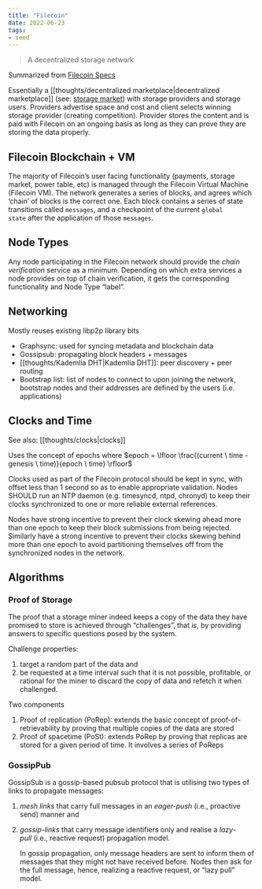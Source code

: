 ```yaml
---
title: "Filecoin"
date: 2022-06-23
tags:
- seed
---
```


> A decentralized storage network

Summarized from [Filecoin Specs](https://spec.filecoin.io/)

Essentially a [[thoughts/decentralized marketplace|decentralized marketplace]] (see: [storage market](https://spec.filecoin.io/systems/filecoin_markets/storage_market/)) with storage providers and storage users. Providers advertise space and cost and client selects winning storage provider (creating competition). Provider stores the content and is paid with Filecoin on an ongoing basis as long as they can prove they are storing the data properly.

## Filecoin Blockchain + VM
The majority of Filecoin’s user facing functionality (payments, storage market, power table, etc) is managed through the Filecoin Virtual Machine (Filecoin VM). The network generates a series of blocks, and agrees which ‘chain’ of blocks is the correct one. Each block contains a series of state transitions called `messages`, and a checkpoint of the current `global state` after the application of those `messages`.

## Node Types
Any node participating in the Filecoin network should provide the _chain verification_ service as a minimum. Depending on which extra services a node provides on top of chain verification, it gets the corresponding functionality and Node Type “label”.

## Networking
Mostly reuses existing libp2p library bits
- Graphsync: used for syncing metadata and blockchain data
- Gossipsub: propagating block headers + messages
- [[thoughts/Kademlia DHT|Kademlia DHT]]: peer discovery + peer routing
- Bootstrap list: list of nodes to connect to upon joining the network, bootstrap nodes and their addresses are defined by the users (i.e. applications)

## Clocks and Time
See also: [[thoughts/clocks|clocks]]

Uses the concept of epochs where $epoch = \lfloor \frac{(current \ time - genesis \ time)}{epoch \ time} \rfloor$

Clocks used as part of the Filecoin protocol should be kept in sync, with offset less than 1 second so as to enable appropriate validation. Nodes SHOULD run an NTP daemon (e.g. timesyncd, ntpd, chronyd) to keep their clocks synchronized to one or more reliable external references.

Nodes have strong incentive to prevent their clock skewing ahead more than one epoch to keep their block submissions from being rejected. Similarly have a strong incentive to prevent their clocks skewing behind more than one epoch to avoid partitioning themselves off from the synchronized nodes in the network.

## Algorithms
### Proof of Storage
The proof that a storage miner indeed keeps a copy of the data they have promised to store is achieved through “challenges”, that is, by providing answers to specific questions posed by the system.

Challenge properties:
1. target a random part of the data and 
2. be requested at a time interval such that it is not possible, profitable, or rational for the miner to discard the copy of data and refetch it when challenged.

Two components
1. Proof of replication (PoRep): extends the basic concept of proof-of-retrievability by proving that multiple copies of the data are stored
2. Proof of spacetime (PoSt): extends PoRep by proving that replicas are stored for a given period of time. It involves a series of PoReps

### GossipPub
GossipSub is a gossip-based pubsub protocol that is utilising two types of links to propagate messages:
1. _mesh links_ that carry full messages in an _eager-push_ (i.e., proactive send) manner and
2. _gossip-links_ that carry message identifiers only and realise a _lazy-pull_ (i.e., reactive request) propagation model.
	
	In gossip propagation, only message headers are sent to inform them of messages that they might not have received before. Nodes then ask for the full message, hence, realizing a reactive request, or “lazy pull” model.